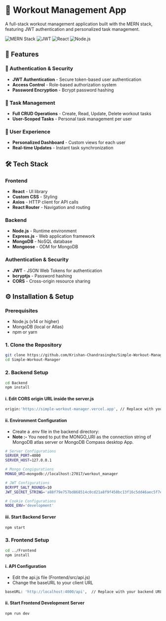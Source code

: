 # 💪 Workout Management App

A full-stack workout management application built with the MERN stack, featuring JWT authentication and personalized task management.

![MERN Stack](https://img.shields.io/badge/MERN-Full%20Stack-green)
![JWT](https://img.shields.io/badge/Auth-JWT-orange)
![React](https://img.shields.io/badge/Frontend-React-blue)
![Node.js](https://img.shields.io/badge/Backend-Node.js-success)

## 🚀 Features

### 🔐 Authentication & Security
- **JWT Authentication** - Secure token-based user authentication
- **Access Control** - Role-based authorization system
- **Password Encryption** - Bcrypt password hashing

### 📝 Task Management
- **Full CRUD Operations** - Create, Read, Update, Delete workout tasks
- **User-Scoped Tasks** - Personal task management per user

### 🎯 User Experience
- **Personalized Dashboard** - Custom views for each user
- **Real-time Updates** - Instant task synchronization

## 🛠 Tech Stack

### Frontend
- **React** - UI library
- **Custom CSS** - Styling
- **Axios** - HTTP client for API calls
- **React Router** - Navigation and routing

### Backend
- **Node.js** - Runtime environment
- **Express.js** - Web application framework
- **MongoDB** - NoSQL database
- **Mongoose** - ODM for MongoDB

### Authentication & Security
- **JWT** - JSON Web Tokens for authentication
- **bcryptjs** - Password hashing
- **CORS** - Cross-origin resource sharing


## ⚙️ Installation & Setup

### Prerequisites
- Node.js (v14 or higher)
- MongoDB (local or Atlas)
- npm or yarn

### 1. Clone the Repository

```bash
git clone https://github.com/Krishan-Chandrasinghe/Simple-Workout-Manager.git
cd Simple-Workout-Manager
```

### 2. Backend Setup

```bash
cd Backend
npm install
```

#### i. Edit CORS origin URL inside the server.js

```bash
origin:'https://simple-workout-manager.vercel.app', // Replace with your frontend URL
```

#### ii. Environment Configuration
- Create a .env file in the backend directory:
- **Note :-** You need to put the MONGO_URI as the connection string of MongoDB atlas server or MongoDB Compass desktop App.

```bash
# Server Configurations
SERVER_PORT=4000
SERVER_HOST=127.0.0.1

# Mongo Congigurations
MONGO_URI=mongodb://localhost:27017/workout_manager

# JWT Configurations
BCRYPT_SALT_ROUNDS=10
JWT_SECRET_STRING='a88f79e757bd868514c0cd21a8f9f450bc13f16c5dd46aec5f7e5e123662d9f1e0b57285690f9ea5acbb96cc9a8ab1069dd98f76d1a1b5d1f52650e641'

# Cookie Configurations
NODE_ENV='development'
```

#### iii. Start Backend Server

```bash
npm start
```

### 3. Frontend Setup
```bash
cd ../Frontend
npm install
```

#### i. API Configuration
- Edit the api.js file (Frontend/src/api.js)
- Change the baseURL to your client URL

```bash
baseURL: 'http://localhost:4000/api',  // Replace with your backend URL + '/api'
```

#### ii. Start Frontend Development Server

```bash
npm run dev
```